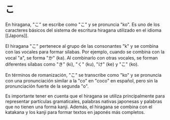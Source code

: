 # こ

En hiragana, "こ" se escribe como "こ" y se pronuncia "ko". Es uno de los caracteres básicos del sistema de escritura hiragana utilizado en el idioma [[Japons]].

El hiragana "こ" pertenece al grupo de las consonantes "k" y se combina con las vocales para formar sílabas. Por ejemplo, cuando se combina con la vocal "a", se forma "か" (ka). Al combinarlo con otras vocales, se forman diferentes sílabas como "き" (ki), "く" (ku), "け" (ke) y "こ" (ko).

En términos de romanización, "こ" se transcribe como "ko" y se pronuncia con una pronunciación similar a la "co" en "coco" en español, pero sin la pronunciación fuerte de la segunda "o".

Es importante tener en cuenta que el hiragana se utiliza principalmente para representar partículas gramaticales, palabras nativas japonesas y palabras que no tienen una forma kanji. Además, el hiragana se combina con el katakana y los kanji para formar textos en japonés más completos.